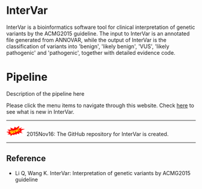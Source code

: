 # InterVar

InterVar is a bioinformatics software tool for clinical interpretation of genetic variants by the ACMG2015 guideline. The input to InterVar is an annotated file generated from ANNOVAR, while the output of InterVar is the classification of variants into 'benign', 'likely benign', 'VUS', 'likely pathogenic' and 'pathogenic', together with detailed evidence code.

# Pipeline

Description of the pipeline here


Please click the menu items to navigate through this website. Check [here](misc/whatsnew.md) to see what is new in InterVar.

---

![new](img/new.png) 2015Nov16: The GitHub repository for InterVar is created.

---

## Reference

- Li Q, Wang K. InterVar: Interpretation of genetic variants by ACMG2015 guideline 


